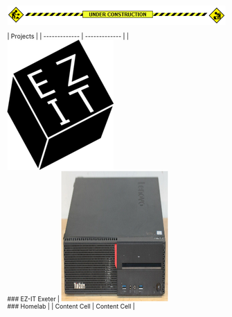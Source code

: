 ![EZ-IT Exeter Logo](images/construction.gif)


| Projects |
| ------------- | ------------- |
| ![EZ-IT Exeter Logo](images/Ez-ITDark-246x300.png) <br> ### EZ-IT Exeter | <img src="images/homelab.jpeg" width="246" height="300"> <br> ### Homelab |
| Content Cell  | Content Cell  |

